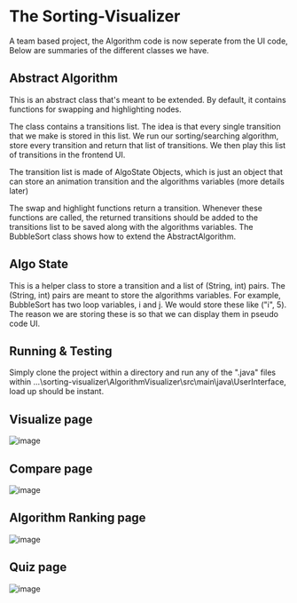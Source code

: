 # The Sorting-Visualizer

A team based project, the Algorithm code is now seperate from the UI code,
Below are summaries of the different classes we have.

## Abstract Algorithm
This is an abstract class that's meant to be extended.
By default, it contains functions for swapping and highlighting nodes.

The class contains a transitions list. The idea is that every single transition that we make is stored in this list. 
We run our sorting/searching algorithm, store every transition and return that list of transitions. We then play this list of transitions in the frontend UI.

The transition list is made of AlgoState Objects, which is just an object that can store an animation transition and the algorithms variables (more details later)

The swap and highlight functions return a transition. Whenever these functions are called, the returned transitions should be added to the transitions list to be saved 
along with the algorithms variables. The BubbleSort class shows how to extend the AbstractAlgorithm. 

## Algo State
This is a helper class to store a transition and a list of (String, int) pairs. The (String, int) pairs are meant to store the algorithms variables.
For example, BubbleSort has two loop variables, i and j. We would store these like ("i", 5). The reason we are storing these is so that we can display
them in pseudo code UI.

## Running & Testing
Simply clone the project within a directory and run any of the ".java" files within ...\sorting-visualizer\AlgorithmVisualizer\src\main\java\UserInterface, load up should be instant.

## Visualize page
![image](https://user-images.githubusercontent.com/48189579/233856443-0dd90a22-0166-4512-863c-a9cf7eaddb92.png)

## Compare page
![image](https://user-images.githubusercontent.com/48189579/233856496-3a4d13a1-4b2e-4ae1-a7d0-307ae13fbbf1.png)

## Algorithm Ranking page
![image](https://user-images.githubusercontent.com/48189579/233856525-56c245fc-ce99-41d8-ad94-4d86a58b9001.png)

## Quiz page
![image](https://user-images.githubusercontent.com/48189579/233856552-590f004c-52fd-427a-a7c1-dc8670e9bc88.png)
